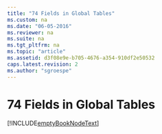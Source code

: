 ```yaml
---
title: "74 Fields in Global Tables"
ms.custom: na
ms.date: "06-05-2016"
ms.reviewer: na
ms.suite: na
ms.tgt_pltfrm: na
ms.topic: "article"
ms.assetid: d3f08e9e-b705-4676-a354-910df2e50532
caps.latest.revision: 2
ms.author: "sgroespe"
---
```

# 74 Fields in Global Tables
[!INCLUDE[emptyBookNodeText](../../Finance/includes/emptybooknodetext_md.md)]